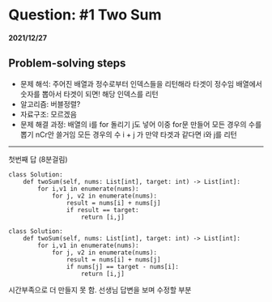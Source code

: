 # Question: #1 Two Sum 
#### 2021/12/27  


## Problem-solving steps
* 문제 해석: 주어진 배열과 정수로부터 인덱스들을 리턴해라 
타겟이 정수임 배열에서 숫자를 뽑아서 타겟이 되면! 해당 인덱스를 리턴
* 알고리즘: 버블정렬?
* 자료구조: 모르겠음
* 문제 해결 과정: 
배열의 i를 for 돌리기
j도 넣어 이중 for문 만들어 모든 경우의 수를 뽑기 nCr안 쓸거임
모든 경우의 수 i + j 가 만약 타겟과 같다면
i와 j를 리턴


---

첫번째 답 (8분걸림)
```
class Solution:
    def twoSum(self, nums: List[int], target: int) -> List[int]:
        for i,v1 in enumerate(nums):
            for j, v2 in enumerate(nums):
                result = nums[i] + nums[j]
                if result == target:
                    return [i,j]
```

```
class Solution:
    def twoSum(self, nums: List[int], target: int) -> List[int]:
        for i,v1 in enumerate(nums):
            for j, v2 in enumerate(nums):
                result = nums[i] + nums[j]
                if nums[j] == target - nums[i]:
                    return [i,j]
```

시간부족으로 더 만들지 못 함. 
선생님 답변을 보며 수정할 부분
